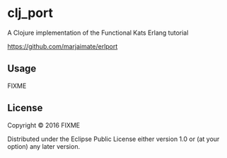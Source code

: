 # clj_port

A Clojure implementation of the Functional Kats Erlang tutorial

https://github.com/marjaimate/erlport

## Usage

FIXME

## License

Copyright © 2016 FIXME

Distributed under the Eclipse Public License either version 1.0 or (at
your option) any later version.
